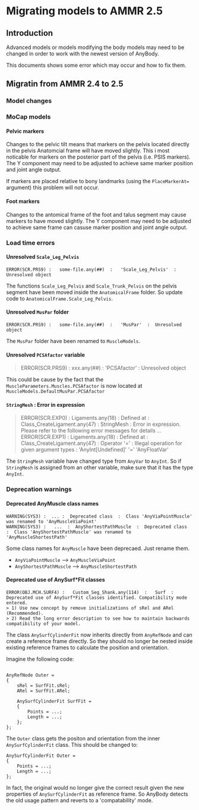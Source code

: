 # Migrating models to AMMR 2.5


## Introduction

Advanced models or models modifying the body models may need to be changed in order to work with the newest version of AnyBody. 

This documents shows some error which may occur and how to fix them.

## Migratin from AMMR 2.4 to 2.5

### Model changes

### MoCap models

#### Pelvic markers

Changes to the pelvic tilt means that markers on the pelvis located directly in
the pelvis Anatomcial frame will have moved slightly. This i most noticable for
markers on the posterior part of the pelvis (i.e. PSIS markers). The Y component
may need to be adjusted to achieve same marker position and joint angle output. 

If markers are placed relative to bony landmarks (using the `PlaceMarkerAt=`
argument) this problem will not occur.

#### Foot markers

Changes to the antomical frame of the foot and talus segment may cause markers
to have moved slightly. The Y component may need to be adjusted to achieve same
frame can casuse marker position and joint angle output.


### Load time errors

#### Unresolved `Scale_Leg_Pelvis`

```
ERROR(SCR.PRS9) :   some-file.any(##)  :   'Scale_Leg_Pelvis'  :  Unresolved object
```

The functions `Scale_Leg_Pelvis` and `Scale_Trunk_Pelvis` on the pelvis segment have been moved inside the `AnatomicalFrame` folder. 
So update code to `AnatomicalFrame.Scale_Leg_Pelvis`.


#### Unresolved `MusPar` folder


```
ERROR(SCR.PRS9) :   some-file.any(##)  :   'MusPar'  :  Unresolved object
```

The `MusPar` folder have been renamed to `MuscleModels`. 

#### Unresolved `PCSAfactor` variable

> ERROR(SCR.PRS9) :   xxx.any(##)  :   'PCSAfactor'  :  Unresolved object

This could be cause by the fact that the `MuscleParameters.Muscles.PCSAfactor` is  now located at `MuscleModels.DefaultMusPar.PCSAfactor`

#### `StringMesh`  :  Error in expression

> ERROR(SCR.EXP0) :   Ligaments.any(18)  :     Defined at :   Class_CreateLigament.any(47)  :   StringMesh  :  Error in expression. Please refer to the following error messages for details ...
> ERROR(SCR.EXP1) :   Ligaments.any(18)  :     Defined at :   Class_CreateLigament.any(47)  :   Operator '='  :  Illegal operation for given argument types  :  'AnyInt[Undefined]' '=' 'AnyFloatVar'

The `StringMesh` variable have changed type from `AnyVar` to `AnyInt`. So if `StringMesh` is assigned from an other variable, make sure that it has the type `AnyInt`.


### Deprecation warnings

#### Deprecated AnyMuscle class names

```
WARNING(SYS3) :  ... :  Deprecated class  :  Class 'AnyViaPointMuscle' was renamed to 'AnyMuscleViaPoint'
WARNING(SYS3) :   ...  :  AnyShortestPathMuscle  :  Deprecated class  :  Class 'AnyShortestPathMuscle' was renamed to 'AnyMuscleShortestPath'
```
Some class names for `AnyMuscle` have been deprecaed. Just rename them. 

*  `AnyViaPointMuscle` --> `AnyMuscleViaPoint`
*  `AnyShortestPathMuscle` --> `AnyMuscleShortestPath`

#### Deprecated use of AnySurf*Fit classes

```
ERROR(OBJ.MCH.SURF4) :   Custom_Seg_Shank.any(114)  :   Surf  :  Deprecated use of AnySurf*Fit classes identified. Compatibility mode entered. 
> 1) Use new concept by remove initializations of sRel and ARel (Recommended). 
> 2) Read the long error description to see how to maintain backwards compatibility of your model. 
```

The class `AnySurfCylinderFit` now inherits directly from `AnyRefNode` and can create a reference frame directly. 
So they should no longer be nested inside existing reference frames to calculate the position and orientation.

Imagine the following code:

```AnyScriptDoc

AnyRefNode Outer = 
{
    sRel = SurfFit.sRel;
    ARel = SurfFit.ARel;

    AnySurfCylinderFit SurfFit = 
    {
        Points = ...; 
        Length = ...;
    };
};

```
The `Outer` class gets the positon and orientation from the inner `AnySurfCylinderFit` class.
This should be changed to: 

```AnyScriptDoc
AnySurfCylinderFit Outer = 
{
    Points = ...; 
    Length = ...;
};

```

In fact, the original would no longer give the correct result given the new properties of `AnySurfCylinderFit` as reference frame.
So AnyBody detects the old usage pattern and reverts to a 'compatability' mode. 





